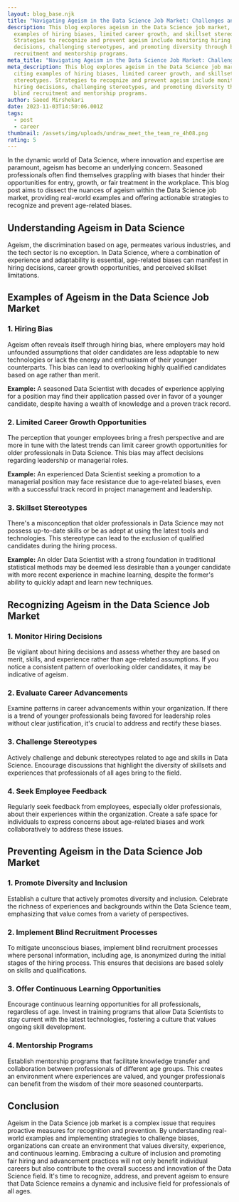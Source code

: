 ```yaml
---
layout: blog_base.njk
title: "Navigating Ageism in the Data Science Job Market: Challenges and Solutions"
description: This blog explores ageism in the Data Science job market, citing
  examples of hiring biases, limited career growth, and skillset stereotypes.
  Strategies to recognize and prevent ageism include monitoring hiring
  decisions, challenging stereotypes, and promoting diversity through blind
  recruitment and mentorship programs.
meta_title: "Navigating Ageism in the Data Science Job Market: Challenges and Solutions"
meta_description: This blog explores ageism in the Data Science job market,
  citing examples of hiring biases, limited career growth, and skillset
  stereotypes. Strategies to recognize and prevent ageism include monitoring
  hiring decisions, challenging stereotypes, and promoting diversity through
  blind recruitment and mentorship programs.
author: Saeed Mirshekari
date: 2023-11-03T14:50:06.001Z
tags:
  - post
  - career
thumbnail: /assets/img/uploads/undraw_meet_the_team_re_4h08.png
rating: 5
---
```


In the dynamic world of Data Science, where innovation and expertise are paramount, ageism has become an underlying concern. Seasoned professionals often find themselves grappling with biases that hinder their opportunities for entry, growth, or fair treatment in the workplace. This blog post aims to dissect the nuances of ageism within the Data Science job market, providing real-world examples and offering actionable strategies to recognize and prevent age-related biases.

## **Understanding Ageism in Data Science**

Ageism, the discrimination based on age, permeates various industries, and the tech sector is no exception. In Data Science, where a combination of experience and adaptability is essential, age-related biases can manifest in hiring decisions, career growth opportunities, and perceived skillset limitations.

## **Examples of Ageism in the Data Science Job Market**

### **1. Hiring Bias**

Ageism often reveals itself through hiring bias, where employers may hold unfounded assumptions that older candidates are less adaptable to new technologies or lack the energy and enthusiasm of their younger counterparts. This bias can lead to overlooking highly qualified candidates based on age rather than merit.

**Example:** A seasoned Data Scientist with decades of experience applying for a position may find their application passed over in favor of a younger candidate, despite having a wealth of knowledge and a proven track record.

### **2. Limited Career Growth Opportunities**

The perception that younger employees bring a fresh perspective and are more in tune with the latest trends can limit career growth opportunities for older professionals in Data Science. This bias may affect decisions regarding leadership or managerial roles.

**Example:** An experienced Data Scientist seeking a promotion to a managerial position may face resistance due to age-related biases, even with a successful track record in project management and leadership.

### **3. Skillset Stereotypes**

There's a misconception that older professionals in Data Science may not possess up-to-date skills or be as adept at using the latest tools and technologies. This stereotype can lead to the exclusion of qualified candidates during the hiring process.

**Example:** An older Data Scientist with a strong foundation in traditional statistical methods may be deemed less desirable than a younger candidate with more recent experience in machine learning, despite the former's ability to quickly adapt and learn new techniques.

## **Recognizing Ageism in the Data Science Job Market**

### **1. Monitor Hiring Decisions**

Be vigilant about hiring decisions and assess whether they are based on merit, skills, and experience rather than age-related assumptions. If you notice a consistent pattern of overlooking older candidates, it may be indicative of ageism.

### **2. Evaluate Career Advancements**

Examine patterns in career advancements within your organization. If there is a trend of younger professionals being favored for leadership roles without clear justification, it's crucial to address and rectify these biases.

### **3. Challenge Stereotypes**

Actively challenge and debunk stereotypes related to age and skills in Data Science. Encourage discussions that highlight the diversity of skillsets and experiences that professionals of all ages bring to the field.

### **4. Seek Employee Feedback**

Regularly seek feedback from employees, especially older professionals, about their experiences within the organization. Create a safe space for individuals to express concerns about age-related biases and work collaboratively to address these issues.

## **Preventing Ageism in the Data Science Job Market**

### **1. Promote Diversity and Inclusion**

Establish a culture that actively promotes diversity and inclusion. Celebrate the richness of experiences and backgrounds within the Data Science team, emphasizing that value comes from a variety of perspectives.

### **2. Implement Blind Recruitment Processes**

To mitigate unconscious biases, implement blind recruitment processes where personal information, including age, is anonymized during the initial stages of the hiring process. This ensures that decisions are based solely on skills and qualifications.

### **3. Offer Continuous Learning Opportunities**

Encourage continuous learning opportunities for all professionals, regardless of age. Invest in training programs that allow Data Scientists to stay current with the latest technologies, fostering a culture that values ongoing skill development.

### **4. Mentorship Programs**

Establish mentorship programs that facilitate knowledge transfer and collaboration between professionals of different age groups. This creates an environment where experiences are valued, and younger professionals can benefit from the wisdom of their more seasoned counterparts.

## **Conclusion**

Ageism in the Data Science job market is a complex issue that requires proactive measures for recognition and prevention. By understanding real-world examples and implementing strategies to challenge biases, organizations can create an environment that values diversity, experience, and continuous learning. Embracing a culture of inclusion and promoting fair hiring and advancement practices will not only benefit individual careers but also contribute to the overall success and innovation of the Data Science field. It's time to recognize, address, and prevent ageism to ensure that Data Science remains a dynamic and inclusive field for professionals of all ages.